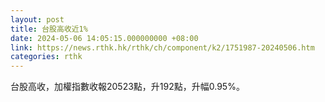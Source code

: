 ```yaml
---
layout: post
title: 台股高收近1%
date: 2024-05-06 14:05:15.000000000 +08:00
link: https://news.rthk.hk/rthk/ch/component/k2/1751987-20240506.htm
categories: rthk
---
```


台股高收，加權指數收報20523點，升192點，升幅0.95%。
